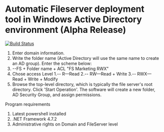 # **Automatic Fileserver deployment tool  in Windows Active Directory environment** (Alpha Release) 

[![Build Status](https://jomardyan.visualstudio.com/SwiftFileServerGithub/_apis/build/status/jomardyan.Swift-FileServer?branchName=master)](https://jomardyan.visualstudio.com/SwiftFileServerGithub/_build/latest?definitionId=4&branchName=master)

1. Enter domain information.
2. Write the folder name (Active Directory will use the same name to create an AD group). Enter the scheme below:
  1. --FS + Folder name + ACL &quot;FS Marketing RWX&quot;
3. Chose access Level
  1.-- R—Read
  2.-- RW—Read + Write
  3.-- RWX— Read + Write + Modify
4. Browse the top-level directory, which is typically the file server's root directory.
Click 'Start Operation'. The software will create a new folder, AD Security Group, and assign permissions.

Program requirements
1. Latest powershell  installed
2. .NET Framework 4.7.2
3. Administrative rights on Domain and FileServer level
